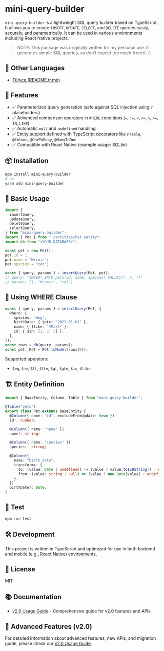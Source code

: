 # mini-query-builder

`mini-query-builder` is a lightweight SQL query builder based on TypeScript. It allows you to create `INSERT`, `UPDATE`, `SELECT`, and `DELETE` queries easily, securely, and parametrically. It can be used in various environments including React Native projects.

> NOTE: This package was originally written for my personal use. It generates simple SQL queries, so don’t expect too much from it. :)

## 📖 Other Languages

- [Türkçe (README.tr.md)](README.tr.md)

## 🚀 Features

- ✅ Parameterized query generation (safe against SQL injection using `?` placeholders)
- ✅ Advanced comparison operators in `WHERE` conditions (`=`, `!=`, `<`, `<=`, `>`, `>=`, `IN`, `LIKE`)
- ✅ Automatic `null` and `undefined` handling
- ✅ Entity support defined with TypeScript decorators like `@Table`, `@Column`, `@OneToMany`, `@ManyToOne`
- ✅ Compatible with React Native (example usage: SQLite)

## 📦 Installation

```bash
npm install mini-query-builder
# or
yarn add mini-query-builder
```

## 🧱 Basic Usage

```ts
import {
  insertQuery,
  updateQuery,
  deleteQuery,
  selectQuery,
} from "mini-query-builder";
import { Pet } from "./entities/Pet.entity";
import db from "<YOUR_DATABASE>";

const pet = new Pet();
pet.id = 1;
pet.name = "Mırmır";
pet.species = "cat";

const { query, params } = insertQuery(Pet, pet);
// query: "INSERT INTO pets(id, name, species) VALUES(?, ?, ?)"
// params: [1, "Mırmır", "cat"]
```

## 🔎 Using WHERE Clause

```ts
const { query, params } = selectQuery(Pet, {
  where: {
    species: "dog",
    birthDate: { $gte: "2022-01-01" },
    name: { $like: "%Max%" },
    id: { $in: [1, 2, 3] },
  },
});
const rows = db(query, params);
const pet: Pet = Pet.toModel(rows[0]);
```

Supported operators:

- `$eq`, `$ne`, `$lt`, `$lte`, `$gt`, `$gte`, `$in`, `$like`

## 🏗 Entity Definition

```ts
import { BaseEntity, Column, Table } from "mini-query-builder";

@Table("pets")
export class Pet extends BaseEntity {
  @Column({ name: "id", excludeFromUpdate: true })
  id!: number;

  @Column({ name: "name" })
  name!: string;

  @Column({ name: "species" })
  species!: string;

  @Column({
    name: "birth_date",
    transforms: {
      to: (value: Date | undefined) => (value ? value.toISOString() : null),
      from: (value: string | null) => (value ? new Date(value) : undefined),
    },
  })
  birthDate?: Date;
}
```

## 🧪 Test

```bash
npm run test
```

## 🛠 Development

This project is written in TypeScript and optimized for use in both backend and mobile (e.g., React Native) environments.

## 📄 License

MIT

## 📚 Documentation

- [v2.0 Usage Guide](docs/v2.0-usage-guide.md) - Comprehensive guide for v2.0 features and APIs

## 🚀 Advanced Features (v2.0)

For detailed information about advanced features, new APIs, and migration guide, please check our [v2.0 Usage Guide](docs/v2.0-usage-guide.md).
